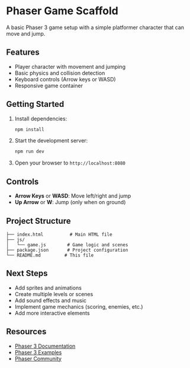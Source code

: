 # Phaser Game Scaffold

A basic Phaser 3 game setup with a simple platformer character that can move and jump.

## Features

- Player character with movement and jumping
- Basic physics and collision detection
- Keyboard controls (Arrow keys or WASD)
- Responsive game container

## Getting Started

1. Install dependencies:
   ```bash
   npm install
   ```

2. Start the development server:
   ```bash
   npm run dev
   ```

3. Open your browser to `http://localhost:8080`

## Controls

- **Arrow Keys** or **WASD**: Move left/right and jump
- **Up Arrow** or **W**: Jump (only when on ground)

## Project Structure

```
├── index.html          # Main HTML file
├── js/
│   └── game.js        # Game logic and scenes
├── package.json       # Project configuration
└── README.md         # This file
```

## Next Steps

- Add sprites and animations
- Create multiple levels or scenes
- Add sound effects and music
- Implement game mechanics (scoring, enemies, etc.)
- Add more interactive elements

## Resources

- [Phaser 3 Documentation](https://photonstorm.github.io/phaser3-docs/)
- [Phaser 3 Examples](https://phaser.io/examples)
- [Phaser Community](https://phaser.io/community)